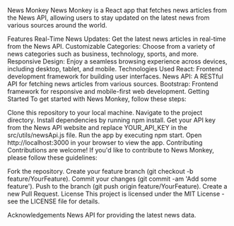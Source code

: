 News Monkey
News Monkey is a React app that fetches news articles from the News API, allowing users to stay updated on the latest news from various sources around the world.

Features
Real-Time News Updates: Get the latest news articles in real-time from the News API.
Customizable Categories: Choose from a variety of news categories such as business, technology, sports, and more.
Responsive Design: Enjoy a seamless browsing experience across devices, including desktop, tablet, and mobile.
Technologies Used
React: Frontend development framework for building user interfaces.
News API: A RESTful API for fetching news articles from various sources.
Bootstrap: Frontend framework for responsive and mobile-first web development.
Getting Started
To get started with News Monkey, follow these steps:

Clone this repository to your local machine.
Navigate to the project directory.
Install dependencies by running npm install.
Get your API key from the News API website and replace YOUR_API_KEY in the src/utils/newsApi.js file.
Run the app by executing npm start.
Open http://localhost:3000 in your browser to view the app.
Contributing
Contributions are welcome! If you'd like to contribute to News Monkey, please follow these guidelines:

Fork the repository.
Create your feature branch (git checkout -b feature/YourFeature).
Commit your changes (git commit -am 'Add some feature').
Push to the branch (git push origin feature/YourFeature).
Create a new Pull Request.
License
This project is licensed under the MIT License - see the LICENSE file for details.

Acknowledgements
News API for providing the latest news data.
